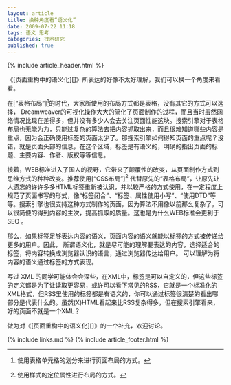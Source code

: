 ```yaml
---
layout: article
title: 换种角度看“语义化”
date: 2009-07-22 11:18
tags: 语义 思考
categories: 技术研究
published: true
---
```


{% include article_header.html %}

《[页面重构中的语义化][]》所表达的好像不太好理解，我们可以换一个角度来看看。

在[“表格布局”][^1]的时代，大家所使用的布局方式都是表格，没有其它的方式可以选择， Dreamweaver的可视化操作大大的简化了页面制作的过程，而且当时虽然网络情况比现在差得多，但并没有多少人会去关注页面性能这块。搜索引擎对于表格布局也无能为力，只能过复杂的算法去把内容抓取出来，而且很难知道哪些内容是重点，因为会正确使用标签的页面太少了。那搜索引擎如何得知页面的重点呢？没错，就是页面头部的信息，在这个区域，标签是有语义的，明确的指出页面的标题、主要内容、作者、版权等等信息。

接着，WEB标准进入了国人的视野，它带来了颠覆性的改变，从页面制作方式到思维方式的种种改变。推荐使用[“CSS布局”][^2] 代替原先的“表格布局”，让原先让人遗忘的许许多多HTML标签重新被认识，并以较严格的方式使用，在一定程度上规范了页面书写的形式，像“标签闭合”、“标签、属性使用小写”、“使用DTD”等等。搜索引擎也很支持这种方式制作的页面，因为算法不用像以前那么复杂了，可以很简便的得到内容的主次，提高抓取的质量。这也是为什么WEB标准会更利于 SEO 。

那么，如果标签足够表达内容的语义，页面内容的语义就能以标签的方式被传递给更多的用户。因此， 所谓语义化，就是尽可能的理解要表达的内容，选择适合的标签，将内容转换成浏览器认识的语言，通过浏览器传达给用户。 可以理解为将内容的语义通过标签的方式表现。

写过 XML 的同学可能体会会深些，在XML中，标签是可以自定义的，但这些标签的定义都是为了让读取更容易，或许可以看下常见的RSS，它就是一个标准化的XML格式，但RSS里使用的标签都是有语义的，你可以通过标签很清楚的看出哪部分是代表什么的。虽然(X)HTML看起来比RSS复杂得多，但在搜索引擎看来，好的页面不就是一个XML？

做为对《[页面重构中的语义化][]》的一个补充，欢迎讨论。

[^1]:使用表格单元格的划分来进行页面布局的方式。

[^2]:使用样式的定位属性进行布局的方式。

{% include links.md %}
{% include article_footer.html %}
